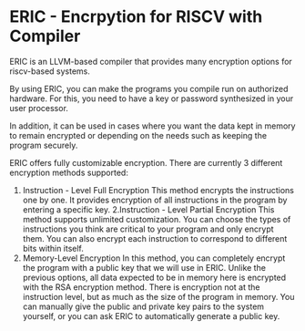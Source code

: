 # ERIC - Encrpytion for RISCV with Compiler 
ERIC is an LLVM-based compiler that provides many encryption options for riscv-based systems.

By using ERIC, you can make the programs you compile run on authorized hardware. For this, you need to have a key or password synthesized in your user processor.

In addition, it can be used in cases where you want the data kept in memory to remain encrypted or depending on the needs such as keeping the program securely.

ERIC offers fully customizable encryption. There are currently 3 different encryption methods supported:
1. Instruction - Level Full Encryption
   This method encrypts the instructions one by one. It provides encryption of all instructions in the program by entering a specific key.
2.Instruction - Level Partial Encryption
 This method supports unlimited customization. You can choose the types of instructions you think are critical to your program and only encrypt them. You can also encrypt each instruction to correspond to different bits within itself.
3. Memory-Level Encryption
 In this method, you can completely encrypt the program with a public key that we will use in ERIC. Unlike the previous options, all data expected to be in memory here is encrypted with the RSA encryption method. There is encryption not at the instruction level, but as much as the size of the program in memory. You can manually give the public and private key pairs to the system yourself, or you can ask ERIC to automatically generate a public key.
